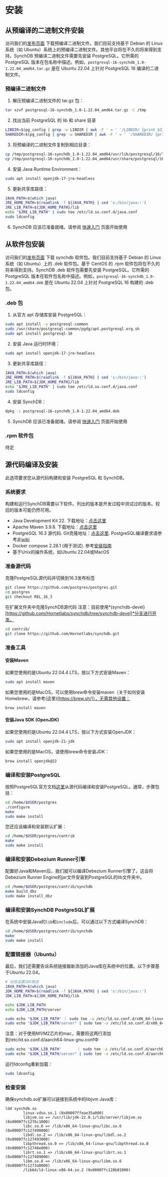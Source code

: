 # 安装

## 从预编译的二进制文件安装
访问我们的[发布页面](https://github.com/Hornetlabs/synchdb/releases) 下载预编译二进制文件。我们目前支持基于 Debian 的 Linux 系统（如 Ubuntu）系统上的预编译二进制文件。其他平台将在不久的将来得到支持。SynchDB 预编译二进制文件需要先安装 PostgreSQL。它所需的 PostgreSQL 版本在包名称中描述。例如，`postgresql-16-synchdb_1.0-1.22.04_amd64.tar.gz` 是在 Ubuntu 22.04 上针对 PostgreSQL 16 编译的二进制文件。

### 预编译二进制文件
1. 解压预编译二进制文件的 tar.gz 包：
```sh linenums="1"
tar xzvf postgresql-16-synchdb_1.0-1.22.04_amd64.tar.gz -C /tmp
```

2. 找出当前 PostgreSQL 的 lib 和 share 目录
```sh linenums="1"
LIBDIR=$(pg_config | grep -w LIBDIR | awk -F ' = ' '/LIBDIR/ {print $2}')
SHAREDIR=$(pg_config | grep -w SHAREDIR | awk -F ' = ' '/SHAREDIR/ {print $2}')
```

3. 将预编译的二进制文件复制到相应目录：
```sh linenums="1"
cp /tmp/postgresql-16-synchdb_1.0-1.22.04_amd64/usr/lib/postgresql/16/lib/* $LIBDIR
cp /tmp/postgresql-16-synchdb_1.0-1.22.04_amd64/usr/share/postgresql/16/extension/* $SHAREDIR
```

4. 安装 Java Runtime Environment：
```sh linenums="1"
sudo apt install openjdk-17-jre-headless
```

5. 更新共享库路径：
```sh linenums="1"
JAVA_PATH=$(which java)
JRE_HOME_PATH=$(readlink -f ${JAVA_PATH} | sed 's:/bin/java::')
JRE_LIB_PATH=${JDK_HOME_PATH}/lib
echo "$JRE_LIB_PATH" | sudo tee /etc/ld.so.conf.d/java.conf
sudo ldconfig
```

6. SynchDB 应该已准备就绪。请参阅 [快速入门](https://docs.synchdb.com/user-guide/quick_start/) 页面开始使用

## 从软件包安装
访问我们的[发布页面](https://github.com/Hornetlabs/synchdb/releases) 下载 synchdb 软件包。我们目前支持基于 Debian 的 Linux 系统（如 Ubuntu）上的 .deb 软件包。基于 CentOS 的 .rpm 软件包将在不久的将来得到支持。SynchDB .deb 软件包需要先安装 PostgreSQL。它所需的 PostgreSQL 版本在软件包名称中描述。例如，`postgresql-16-synchdb_1.0-1.22.04_amd64.deb` 是在 Ubuntu 22.04 上针对 PostgreSQL 16 构建的 .deb 包。

### .deb 包

1. 从官方 apt 存储库安装 PostgreSQL：
```sh linenums="1"
sudo apt install -y postgresql-common
sudo /usr/share/postgresql-common/pgdg/apt.postgresql.org.sh
sudo apt install postgresql-16
```

2. 安装 Java 运行时环境：
```sh linenums="1"
sudo apt install openjdk-17-jre-headless
```

3. 更新共享库路径：
```sh linenums="1"
JAVA_PATH=$(which java)
JRE_HOME_PATH=$(readlink -f ${JAVA_PATH} | sed 's:/bin/java::')
JRE_LIB_PATH=${JDK_HOME_PATH}/lib
echo "$JRE_LIB_PATH" | sudo tee /etc/ld.so.conf.d/java.conf
sudo ldconfig
```

4. 安装 SynchDB：
```sh linenums="1"
dpkg -i postgresql-16-synchdb_1.0-1.22.04_amd64.deb
```
5. SynchDB 应该已准备就绪。请参阅 [快速入门](https://docs.synchdb.com/user-guide/quick_start/) 页面开始使用

### .rpm 软件包
待定

## 源代码编译及安装
此选项要求您从源代码构建和安装 PostgreSQL 和 SynchDB。

### 系统要求
构建和运行SynchDB需要以下软件。列出的版本是开发过程中测试过的版本。较旧的版本可能仍然可用。

* Java Development Kit 22. 下载地址：[点击这里](https://www.oracle.com/ca-en/java/technologies/downloads/)
* Apache Maven 3.9.8. 下载地址：[点击这里](https://maven.apache.org/download.cgi)
* PostgreSQL 16.3 源代码. Git克隆地址：[点击这里](https://github.com/postgres/postgres). PostgreSQL编译要求请参考此[wiki](https://wiki.postgresql.org/wiki/Compile_and_Install_from_source_code)
* Docker compose 2.28.1 (用于测试). 参考[安装指南](https://docs.docker.com/compose/install/linux/)
* 基于Unix的操作系统，如Ubuntu 22.04或MacOS

### 准备源代码
克隆PostgreSQL源代码并切换到16.3发布标签
```sh linenums="1"
git clone https://github.com/postgres/postgres.git
cd postgres
git checkout REL_16_3
```

在扩展文件夹中克隆SynchDB源代码
注意：目前使用*(synchdb-devel)[https://github.com/Hornetlabs/synchdb/tree/synchdb-devel]*分支进行开发。
```sh linenums="1"
cd contrib/
git clone https://github.com/Hornetlabs/synchdb.git
```

### 准备工具
#### 安装Maven
如果您使用的是Ubuntu 22.04.4 LTS，按以下方式安装Maven：
```sh
sudo apt install maven
```

如果您使用的是MacOS，可以使用brew命令安装maven（关于如何安装Homebrew，请参考(这里)[https://brew.sh/]），无需其他设置：
```sh
brew install maven
```

#### 安装Java SDK (OpenJDK)
如果您使用的是Ubuntu 22.04.4 LTS，按以下方式安装OpenJDK：
```sh
sudo apt install openjdk-21-jdk
```

如果您使用的是MacOS，请使用brew命令安装JDK：
```sh
brew install openjdk@22
```

### 编译和安装PostgreSQL
按照PostgreSQL官方文档[这里](https://www.postgresql.org/docs/current/install-make.html)从源代码编译和安装PostgreSQL。通常，步骤包括：

```sh linenums="1"
cd /home/$USER/postgres
./configure
make
sudo make install
```

您还应该编译和安装默认扩展：
```sh linenums="1"
cd /home/$USER/postgres/contrib
make
sudo make install
```

### 编译和安装Debezium Runner引擎
配置好Java和Maven后，我们就可以编译Debezium Runner引擎了。这会将Debezium Runner Engine的jar文件安装到PostgreSQL的lib文件夹中。

```sh linenums="1"
cd /home/$USER/postgres/contrib/synchdb
make build_dbz
sudo make install_dbz
```

### 编译和安装SynchDB PostgreSQL扩展
在系统中安装Java的`lib`和`include`后，可以通过以下方式编译SynchDB：

```sh linenums="1"
cd /home/$USER/postgres/contrib/synchdb
make
sudo make install
```

### 配置链接器（Ubuntu）
最后，我们还需要告诉系统链接器新添加的Java库在系统中的位置。以下步骤基于Ubuntu 22.04。

```sh linenums="1"
# 动态设置JDK路径
JAVA_PATH=$(which java)
JDK_HOME_PATH=$(readlink -f ${JAVA_PATH} | sed 's:/bin/java::')
JDK_LIB_PATH=${JDK_HOME_PATH}/lib

echo $JDK_LIB_PATH
echo $JDK_LIB_PATH/server

sudo echo "$JDK_LIB_PATH" ｜ sudo tee -a /etc/ld.so.conf.d/x86_64-linux-gnu.conf
sudo echo "$JDK_LIB_PATH/server" | sudo tee -a /etc/ld.so.conf.d/x86_64-linux-gnu.conf
```

注意：对于使用M1/M2芯片的mac，需要将这两行添加到/etc/ld.so.conf.d/aarch64-linux-gnu.conf中
```sh linenums="1"
sudo echo "$JDK_LIB_PATH"       ｜ sudo tee -a /etc/ld.so.conf.d/aarch64-linux-gnu.conf
sudo echo "$JDK_LIB_PATH/server" | sudo tee -a /etc/ld.so.conf.d/aarch64-linux-gnu.conf
```

运行ldconfig重新加载：
```sh
sudo ldconfig
```

### 检查安装

确保synchdb.so扩展可以链接到系统中的libjvm Java库：
```shsh linenums="1"
ldd synchdb.so
        linux-vdso.so.1 (0x00007ffeae35a000)
        libjvm.so => /usr/lib/jdk-22.0.1/lib/server/libjvm.so (0x00007fc1276c1000)
        libc.so.6 => /lib/x86_64-linux-gnu/libc.so.6 (0x00007fc127498000)
        libdl.so.2 => /lib/x86_64-linux-gnu/libdl.so.2 (0x00007fc127493000)
        libpthread.so.0 => /lib/x86_64-linux-gnu/libpthread.so.0 (0x00007fc12748e000)
        librt.so.1 => /lib/x86_64-linux-gnu/librt.so.1 (0x00007fc127489000)
        libm.so.6 => /lib/x86_64-linux-gnu/libm.so.6 (0x00007fc1273a0000)
        /lib64/ld-linux-x86-64.so.2 (0x00007fc128b81000)
```